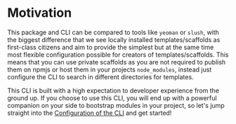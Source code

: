 # Motivation

This package and CLI can be compared to tools like `yeoman` or `slush`, with the biggest difference that we see locally installed templates/scaffolds as first-class citizens and aim to provide the simplest but at the same time most flexible configuration possible for creators of templates/scaffolds. This means that you can use private scaffolds as you are not required to publish them on npmjs or host them in your projects `node_modules`, instead just configure the CLI to search in different directories for templates.

This CLI is built with a high expectation to developer experience from the ground up. If you choose to use this CLI, you will end up with a powerful companion on your side to bootstrap modules in your project, so let's jump straight into the [Configuration of the CLI](/docs/cli/Configuration.md) and get started!
